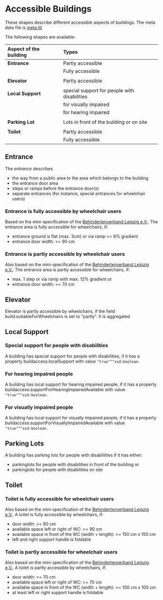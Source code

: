 # Accessible Buildings

These shapes describe different accessible aspects of buildings. The meta data file is [meta.ttl](https://github.com/AKSW/shacl-shapes/blob/master/shape-groups/accessible-building/meta.ttl).

The following shapes are available:

| Aspect of the building | Types                                        |
|:-----------------------|:---------------------------------------------|
| **Entrance**           | Partly accessible                            |
|                        | Fully accessible                             |
|                        |                                              |
| **Elevator**           | Partly accessible                            |
|                        |                                              |
| **Local Support**      | special support for people with disabilities |
|                        | for visually impaired                        |
|                        | for hearing impaired                         |
|                        |                                              |
| **Parking Lot**        | Lots in front of the building or on site     |
|                        |                                              |
| **Toilet**             | Partly accessible                            |
|                        | Fully accessible                             |

## Entrance

The *entrance* describes
* the way from a public area to the area which belongs to the building
* the entrance door area
* steps or ramps before the entrance door(s)
* separate entrances (for instance, special entrances for wheelchair users)

### Entrance is fully accessible by wheelchair users

Based on the mini-specification of the [Behindertenverband Leipzig e.V.](http://www.le-online.de/zeichenengl.htm). The entrance area is fully accessible for wheelchairs, if:
* entrance ground is flat (max. 3cm) or via ramp <= 6% gradient
* entrance door width: >= 90 cm

### Entrance is partly accessible by wheelchair users

Also based on the mini-specification of the [Behindertenverband Leipzig e.V.](http://www.le-online.de/zeichenengl.htm). The entrance area is partly accessible for wheelchairs, if:
* max. 1 step or via ramp with max. 12% gradient or
* entrance door width: >= 70 cm

## Elevator

Elevator is partly accessible by wheelchairs, if the field build:suitableForWheelchairs is set to "partly". It is aggregated

## Local Support

### Special support for people with disabilities

A building has special support for people with disabilities, if it has a property buildaccess:localSupport with value `"true"^^xsd:boolean`.

### For hearing impaired people

A building has local support for hearing impaired people, if it has a property buildaccess:supportForHearingImpairedAvailable with value `"true"^^xsd:boolean`.

### For visually impaired people

A building has local support for visually impaired people, if it has a property buildaccess:supportForVisuallyImpairedAvailable with value `"true"^^xsd:boolean`.

## Parking Lots

A building has parking lots for people with disablilities if it has either:
* parkinglots for people with disabilities in front of the building or
* parkinglots for people with disabilities on site

## Toilet

### Toilet is fully accessible for wheelchair users

Also based on the mini-specification of the [Behindertenverband Leipzig e.V.](http://www.le-online.de/zeichenengl.htm). A toilet is fully accessible by wheelchairs, if:
* door width: >= 90 cm
* available space left or right of WC: >= 90 cm
* available space in front of the WC (width + length): >= 150 cm x 150 cm
* left and right support handle is foldable

### Toilet is partly accessible for wheelchair users

Also based on the mini-specification of the [Behindertenverband Leipzig e.V.](http://www.le-online.de/zeichenengl.htm). A toilet is partly accessible by wheelchairs, if:
* door width: >= 70 cm
* available space left or right of WC: >= 70 cm
* available space in front of the WC (width + length): >= 100 cm x 100 cm
* at least left or right support handle is foldable
